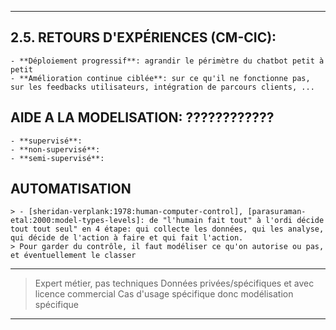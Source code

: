 
----------
## 2.5. RETOURS D'EXPÉRIENCES (CM-CIC):
	- **Déploiement progressif**: agrandir le périmètre du chatbot petit à petit
	- **Amélioration continue ciblée**: sur ce qu'il ne fonctionne pas, sur les feedbacks utilisateurs, intégration de parcours clients, ...
## AIDE A LA MODELISATION:  ????????????
	- **supervisé**:
	- **non-supervisé**:
	- **semi-supervisé**:
	
## AUTOMATISATION

	> - [sheridan-verplank:1978:human-computer-control], [parasuraman-etal:2000:model-types-levels]: de "l'humain fait tout" à l'ordi décide tout tout seul" en 4 étape: qui collecte les données, qui les analyse, qui décide de l'action à faire et qui fait l'action.
	> Pour garder du contrôle, il faut modéliser ce qu'on autorise ou pas, et éventuellement le classer

---------------
> Expert métier, pas techniques
> Données privées/spécifiques et avec licence commercial
> Cas d'usage spécifique donc modélisation spécifique
---------------